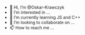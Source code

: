 - 👋 Hi, I’m @Oskar-Krawczyk
- 👀 I’m interested in ...
- 🌱 I’m currently learning JS and C++
- 💞️ I’m looking to collaborate on ...
- 📫 How to reach me ...

<!---
Oskar-Krawczyk/Oskar-Krawczyk is a ✨ special ✨ repository because its `README.md` (this file) appears on your GitHub profile.
You can click the Preview link to take a look at your changes.
--->
